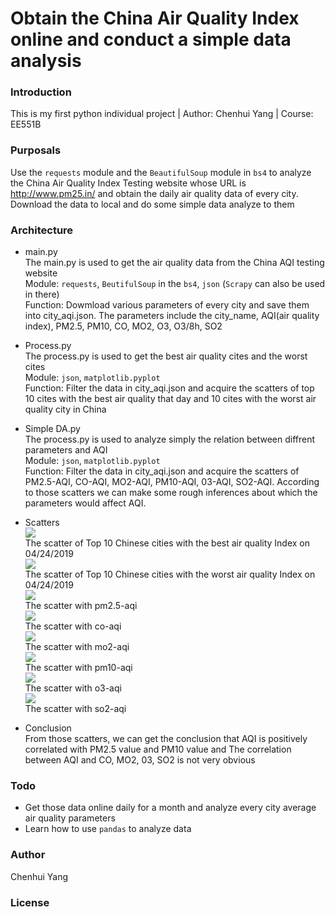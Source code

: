 Obtain the China Air Quality Index online and conduct a simple data analysis
=======

### Introduction
This is my first python individual project | Author: Chenhui Yang | Course: EE551B

### Purposals
Use the `requests` module and the `BeautifulSoup` module in `bs4` to analyze the China Air Quality Index Testing website whose URL is  http://www.pm25.in/ and obtain the daily air quality data of every city. Download the data to local and do some simple data analyze to them

### Architecture
* main.py <br>
The main.py is used to get the air quality data from the China AQI testing website <br>
Module: `requests`, `BeutifulSoup` in the `bs4`, `json` (`Scrapy` can also be used in there) <br>
Function: Dowmload various parameters of every city and save them into city_aqi.json. The parameters include the city_name, AQI(air quality index), PM2.5, PM10, CO, MO2, O3, O3/8h, SO2 <br>

* Process.py <br>
The process.py is used to get the best air quality cites and the worst cites <br>
Module: `json`, `matplotlib.pyplot` <br>
Function: Filter the data in city_aqi.json and acquire the scatters of top 10 cites with the best air quality that day and 10 cites with the worst air quality city in China <br>

* Simple DA.py <br>
The process.py is used to analyze simply the relation between diffrent parameters and AQI <br>
Module: `json`, `matplotlib.pyplot` <br>
Function: Filter the data in city_aqi.json and acquire the scatters of PM2.5-AQI, CO-AQI, MO2-AQI, PM10-AQI, 03-AQI, SO2-AQI. According to those scatters we can make some rough inferences about which the parameters would affect AQI. <br>

* Scatters <br>
![](https://github.com/yangchenhui9509/myEE551project/raw/master/project/scatter/Top_10_cities_with_the_best_AQI.png) <br>
The scatter of Top 10 Chinese cities with the best air quality Index on 04/24/2019 <br>
![](https://github.com/yangchenhui9509/myEE551project/raw/master/project/scatter/10_cities_with_the_worst_AQI.png) <br>
The scatter of Top 10 Chinese cities with the worst air quality Index on 04/24/2019 <br>
![](https://github.com/yangchenhui9509/myEE551project/raw/master/project/scatter/pm25_aqi.png) <br>
The scatter with pm2.5-aqi <br>
![](https://github.com/yangchenhui9509/myEE551project/raw/master/project/scatter/co_aqi.png) <br>
The scatter with co-aqi <br>
![](https://github.com/yangchenhui9509/myEE551project/raw/master/project/scatter/mo2_aqi.png) <br>
The scatter with mo2-aqi <br>
![](https://github.com/yangchenhui9509/myEE551project/raw/master/project/scatter/pm10_aqi.png) <br>
The scatter with pm10-aqi <br>
![](https://github.com/yangchenhui9509/myEE551project/raw/master/project/scatter/o3_aqi.png) <br>
The scatter with o3-aqi <br>
![](https://github.com/yangchenhui9509/myEE551project/raw/master/project/scatter/so2_aqi.png) <br>
The scatter with so2-aqi <br>

* Conclusion <br>
From those scatters, we can get the conclusion that AQI is positively correlated with PM2.5 value and PM10 value and The correlation between AQI and CO, MO2, 03, SO2 is not very obvious <br>

### Todo
* Get those data online daily for a month and analyze every city average air quality parameters <br>
* Learn how to use `pandas` to analyze data

### Author
Chenhui Yang

### License
